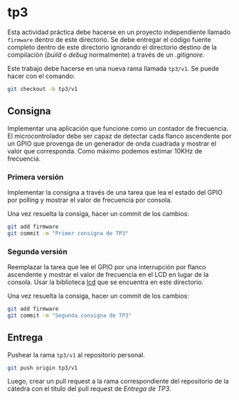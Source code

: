# tp3

Esta actividad práctica debe hacerse en un proyecto independiente llamado `firmware` dentro de este directorio. Se debe entregar el código fuente completo dentro de este directorio ignorando el directorio destino de la compilación (_build_ o _debug_ normalmente) a través de un _.gitignore_.

Este trabajo debe hacerse en una nueva rama llamada `tp3/v1`. Se puede hacer con el comando:

```bash
git checkout -b tp3/v1
```

## Consigna

Implementar una aplicación que funcione como un contador de frecuencia. El microcontrolador debe ser capaz de detectar cada flanco ascendente por un GPIO que provenga de un generador de onda cuadrada y mostrar el valor que corresponda. Como máximo podemos estimar 10KHz de frecuencia.

### Primera versión

Implementar la consigna a través de una tarea que lea el estado del GPIO por polling y mostrar el valor de frecuencia por consola.

Una vez resuelta la consiga, hacer un commit de los cambios:

```bash
git add firmware
git commit -m "Primer consigna de TP3"
```

### Segunda versión

Reemplazar la tarea que lee el GPIO por una interrupción por flanco ascendente y mostrar el valor de frecuencia en el LCD en lugar de la consola. Usar la biblioteca [lcd](lcd) que se encuentra en este directorio.

Una vez resuelta la consiga, hacer un commit de los cambios:

```bash
git add firmware
git commit -m "Segunda consigna de TP3"
```

## Entrega

Pushear la rama `tp3/v1` al repositorio personal.

```bash
git push origin tp3/v1
```

Luego, crear un pull request a la rama correspondiente del repositorio de la cátedra con el título del pull request de _Entrega de TP3_.